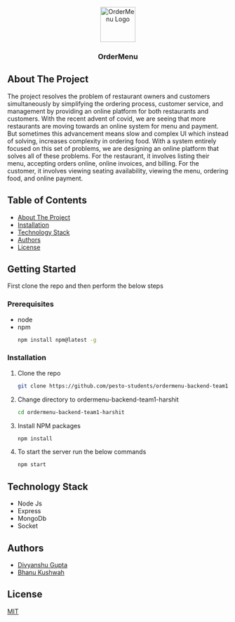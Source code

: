 <br />
<div align="center">
  <a href="https://github.com/pesto-students/ordermenu-backend-team1-harshit">
    <img src="/ordermenu-user/public/assets/logo.svg" alt="OrderMenu Logo" width="80" height="80">
  </a>
</div>
<h3 align="center">OrderMenu</h3>
<!-- ABOUT THE PROJECT -->

## About The Project

The project resolves the problem of restaurant owners and customers simultaneously by simplifying the ordering
process, customer service, and management by providing an online platform for both restaurants and customers.
With the recent advent of covid, we are seeing that more restaurants are moving towards an online system for
menu and payment. But sometimes this advancement means slow and complex UI which instead of solving,
increases complexity in ordering food. With a system entirely focused on this set of problems, we are designing an
online platform that solves all of these problems. For the restaurant, it involves listing their menu, accepting orders
online, online invoices, and billing. For the customer, it involves viewing seating availability, viewing the menu,
ordering food, and online payment.

## Table of Contents

- <a href="#about-the-project">About The Project</a>
- <a href="#getting-started">Installation</a>
- <a href="#technology-stack">Technology Stack</a>
- <a href="#authors">Authors</a>
- <a href="#license">License</a>

<!-- GETTING STARTED -->

## Getting Started

First clone the repo and then perform the below steps

### Prerequisites

- node
- npm
  ```sh
  npm install npm@latest -g
  ```

### Installation

1. Clone the repo
   ```sh
   git clone https://github.com/pesto-students/ordermenu-backend-team1-harshit
   ```
2. Change directory to ordermenu-backend-team1-harshit
   ```sh
   cd ordermenu-backend-team1-harshit
   ```
3. Install NPM packages
   ```sh
   npm install
   ```
4. To start the server run the below commands
   ```sh
   npm start
   ```

## Technology Stack

- Node Js
- Express
- MongoDb
- Socket

## Authors
- <a href="https://github.com/divyanshu-19">Divyanshu Gupta</a>
- <a href="https://github.com/bhanukushwah">Bhanu Kushwah</a>

## License
<a href="https://opensource.org/licenses/MIT">MIT</a>
